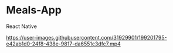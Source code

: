 # Meals-App
React Native

https://user-images.githubusercontent.com/31929901/199201795-e42ab1d0-24f8-438e-9817-da6551c3dfc7.mp4

